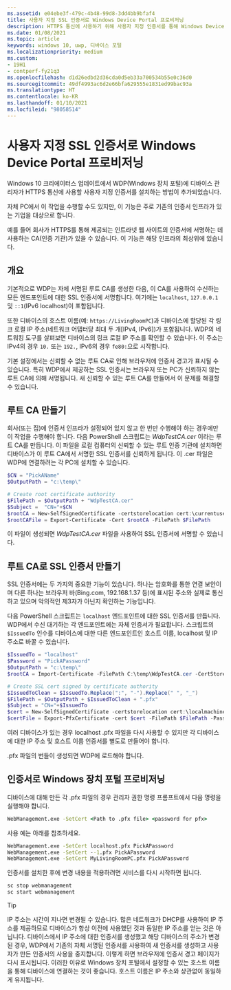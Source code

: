 ```yaml
---
ms.assetid: e04ebe3f-479c-4b48-99d8-3dd4bb9bfaf4
title: 사용자 지정 SSL 인증서로 Windows Device Portal 프로비저닝
description: HTTPS 통신에 사용하기 위해 사용자 지정 인증서를 통해 Windows Device Portal을 프로비저닝하는 방법을 알아봅니다.
ms.date: 01/08/2021
ms.topic: article
keywords: windows 10, uwp, 디바이스 포털
ms.localizationpriority: medium
ms.custom:
- 19H1
- contperf-fy21q3
ms.openlocfilehash: d1d26edbd2d36cda0d5eb33a700534b55e0c36d0
ms.sourcegitcommit: 49df4993ac6d2e66bfa629555e1831ed99bac93a
ms.translationtype: HT
ms.contentlocale: ko-KR
ms.lasthandoff: 01/10/2021
ms.locfileid: "98058514"
---
```

# <a name="provision-windows-device-portal-with-a-custom-ssl-certificate"></a>사용자 지정 SSL 인증서로 Windows Device Portal 프로비저닝

Windows 10 크리에이터스 업데이트에서 WDP(Windows 장치 포털)에 디바이스 관리자가 HTTPS 통신에 사용할 사용자 지정 인증서를 설치하는 방법이 추가되었습니다.

자체 PC에서 이 작업을 수행할 수도 있지만, 이 기능은 주로 기존의 인증서 인프라가 있는 기업을 대상으로 합니다.  

예를 들어 회사가 HTTPS를 통해 제공되는 인트라넷 웹 사이트의 인증서에 서명하는 데 사용하는 CA(인증 기관)가 있을 수 있습니다. 이 기능은 해당 인프라의 최상위에 있습니다.

## <a name="overview"></a>개요

기본적으로 WDP는 자체 서명된 루트 CA를 생성한 다음, 이 CA를 사용하여 수신하는 모든 엔드포인트에 대한 SSL 인증서에 서명합니다. 여기에는 `localhost`, `127.0.0.1` 및 `::1`(IPv6 localhost)이 포함됩니다.

또한 디바이스의 호스트 이름(예: `https://LivingRoomPC`)과 디바이스에 할당된 각 링크 로컬 IP 주소(네트워크 어댑터당 최대 두 개[IPv4, IPv6])가 포함됩니다.
WDP의 네트워킹 도구를 살펴보면 디바이스의 링크 로컬 IP 주소를 확인할 수 있습니다. 이 주소는 IPv4의 경우 `10.` 또는 `192.`, IPv6의 경우 `fe80:`으로 시작합니다.

기본 설정에서는 신뢰할 수 없는 루트 CA로 인해 브라우저에 인증서 경고가 표시될 수 있습니다. 특히 WDP에서 제공하는 SSL 인증서는 브라우저 또는 PC가 신뢰하지 않는 루트 CA에 의해 서명됩니다. 새 신뢰할 수 있는 루트 CA를 만들어서 이 문제를 해결할 수 있습니다.

## <a name="create-a-root-ca"></a>루트 CA 만들기

회사(또는 집)에 인증서 인프라가 설정되어 있지 않고 한 번만 수행해야 하는 경우에만 이 작업을 수행해야 합니다. 다음 PowerShell 스크립트는 _WdpTestCA.cer_ 이라는 루트 CA를 만듭니다. 이 파일을 로컬 컴퓨터의 신뢰할 수 있는 루트 인증 기관에 설치하면 디바이스가 이 루트 CA에서 서명한 SSL 인증서를 신뢰하게 됩니다. 이 .cer 파일은 WDP에 연결하려는 각 PC에 설치할 수 있습니다.  

```PowerShell
$CN = "PickAName"
$OutputPath = "c:\temp\"

# Create root certificate authority
$FilePath = $OutputPath + "WdpTestCA.cer"
$Subject =  "CN="+$CN
$rootCA = New-SelfSignedCertificate -certstorelocation cert:\currentuser\my -Subject $Subject -HashAlgorithm "SHA512" -KeyUsage CertSign,CRLSign
$rootCAFile = Export-Certificate -Cert $rootCA -FilePath $FilePath
```

이 파일이 생성되면 _WdpTestCA.cer_ 파일을 사용하여 SSL 인증서에 서명할 수 있습니다.

## <a name="create-an-ssl-certificate-with-the-root-ca"></a>루트 CA로 SSL 인증서 만들기

SSL 인증서에는 두 가지의 중요한 기능이 있습니다. 하나는 암호화를 통한 연결 보안이며 다른 하나는 브라우저 바(Bing.com, 192.168.1.37 등)에 표시된 주소와 실제로 통신하고 있으며 악의적인 제3자가 아닌지 확인하는 기능입니다.

다음 PowerShell 스크립트는 `localhost` 엔드포인트에 대한 SSL 인증서를 만듭니다. WDP에서 수신 대기하는 각 엔드포인트에는 자체 인증서가 필요합니다. 스크립트의 `$IssuedTo` 인수를 디바이스에 대한 다른 엔드포인트인 호스트 이름, localhost 및 IP 주소로 바꿀 수 있습니다.

```PowerShell
$IssuedTo = "localhost"
$Password = "PickAPassword"
$OutputPath = "c:\temp\"
$rootCA = Import-Certificate -FilePath C:\temp\WdpTestCA.cer -CertStoreLocation Cert:\CurrentUser\My\

# Create SSL cert signed by certificate authority
$IssuedToClean = $IssuedTo.Replace(":", "-").Replace(" ", "_")
$FilePath = $OutputPath + $IssuedToClean + ".pfx"
$Subject = "CN="+$IssuedTo
$cert = New-SelfSignedCertificate -certstorelocation cert:\localmachine\my -Subject $Subject -DnsName $IssuedTo -Signer $rootCA -HashAlgorithm "SHA512"
$certFile = Export-PfxCertificate -cert $cert -FilePath $FilePath -Password (ConvertTo-SecureString -String $Password -Force -AsPlainText)
```

여러 디바이스가 있는 경우 localhost .pfx 파일을 다시 사용할 수 있지만 각 디바이스에 대한 IP 주소 및 호스트 이름 인증서를 별도로 만들어야 합니다.

.pfx 파일의 번들이 생성되면 WDP에 로드해야 합니다.

## <a name="provision-windows-device-portal-with-the-certifications"></a>인증서로 Windows 장치 포털 프로비저닝

디바이스에 대해 만든 각 .pfx 파일의 경우 관리자 권한 명령 프롬프트에서 다음 명령을 실행해야 합니다.

```cmd
WebManagement.exe -SetCert <Path to .pfx file> <password for pfx>
```

사용 예는 아래를 참조하세요.

```cmd
WebManagement.exe -SetCert localhost.pfx PickAPassword
WebManagement.exe -SetCert --1.pfx PickAPassword
WebManagement.exe -SetCert MyLivingRoomPC.pfx PickAPassword
```

인증서를 설치한 후에 변경 내용을 적용하려면 서비스를 다시 시작하면 됩니다.

```cmd
sc stop webmanagement
sc start webmanagement
```

> [!TIP]
> IP 주소는 시간이 지나면 변경될 수 있습니다.
많은 네트워크가 DHCP를 사용하여 IP 주소를 제공하므로 디바이스가 항상 이전에 사용했던 것과 동일한 IP 주소를 얻는 것은 아닙니다. 디바이스에서 IP 주소에 대한 인증서를 생성했고 해당 디바이스의 주소가 변경된 경우, WDP에서 기존의 자체 서명된 인증서를 사용하여 새 인증서를 생성하고 사용자가 만든 인증서의 사용을 중지합니다. 이렇게 하면 브라우저에 인증서 경고 페이지가 다시 표시됩니다. 이러한 이유로 Windows 장치 포털에서 설정할 수 있는 호스트 이름을 통해 디바이스에 연결하는 것이 좋습니다. 호스트 이름은 IP 주소와 상관없이 동일하게 유지됩니다.
